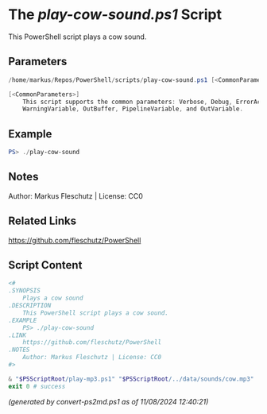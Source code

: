 The *play-cow-sound.ps1* Script
===========================

This PowerShell script plays a cow sound.

Parameters
----------
```powershell
/home/markus/Repos/PowerShell/scripts/play-cow-sound.ps1 [<CommonParameters>]

[<CommonParameters>]
    This script supports the common parameters: Verbose, Debug, ErrorAction, ErrorVariable, WarningAction, 
    WarningVariable, OutBuffer, PipelineVariable, and OutVariable.
```

Example
-------
```powershell
PS> ./play-cow-sound

```

Notes
-----
Author: Markus Fleschutz | License: CC0

Related Links
-------------
https://github.com/fleschutz/PowerShell

Script Content
--------------
```powershell
<#
.SYNOPSIS
	Plays a cow sound
.DESCRIPTION
	This PowerShell script plays a cow sound.
.EXAMPLE
	PS> ./play-cow-sound
.LINK
	https://github.com/fleschutz/PowerShell
.NOTES
	Author: Markus Fleschutz | License: CC0
#>

& "$PSScriptRoot/play-mp3.ps1" "$PSScriptRoot/../data/sounds/cow.mp3"
exit 0 # success
```

*(generated by convert-ps2md.ps1 as of 11/08/2024 12:40:21)*
